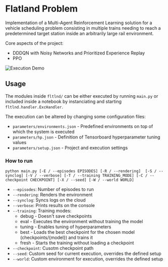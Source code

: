 # Flatland Problem

Implementation of a Multi-Agent Reinforcement Learning solution for a vehicle scheduling problem consisting in multiple trains needing to reach a predetermined target station inside an arbitrarily large rail environment. 

Core aspects of the project:
- DDDQN with Noisy Networks and Prioritized Experience Replay
- PPO

![Execution Demo](https://github.com/alessandrostockman/rl-flatland/blob/master/res/demo.gif)

## Usage

The modules inside `fltlnd/` can be either executed by running `main.py` or included inside a notebook by instanciating and starting `fltlnd.handler.ExcHandler`.

The execution can be altered by changing some configuration files:
- `parameters/environments.json` - Predefined environments on top of which the system is executed
- `parameters/hp.json` - Definition of Tensorboard hyperparameter tuning values
- `parameters/setup.json` - Project and execution settings

### How to run

`python main.py [-E / --episodes EPISODES] [-R / --rendering]  [-S / --synclog] [-V / --verbose] [-T / --training TRAINING_MODE] [-C / --checkpoint CHECKPOINT] [-X / --seed] [-W / --world WORLD]`

- `--episodes`: Number of episodes to run
- `--rendering`: Renders the environment
- `--synclog`: Syncs logs on the cloud
- `--verbose`: Prints results on the console
- `--training`: Training modes: 
    - debug - Doesn't save checkpoints
    - eval - Executes the environment without training the model
    - tuning - Enables tuning of hyperparameters
    - best - Loads the best checkpoint for the chosen model (checkpoints/{model}) and trains it
    - fresh - Starts the training without loading a checkpoint
- `--checkpoint`: Cusotm checkpoint path
- `--seed`: Custom seed for current execution, overrides the defined setup
- `--world`: Custom environment for execution, overrides the defined setup
 